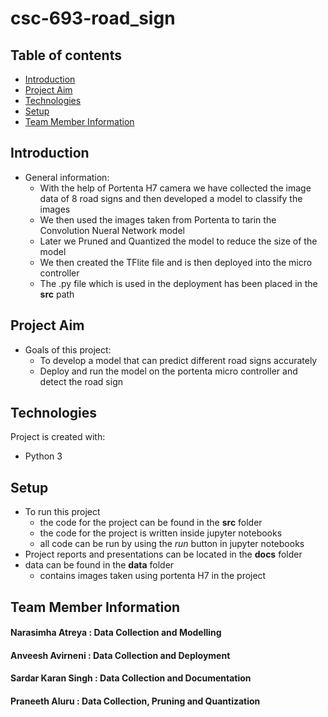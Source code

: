 # csc-693-road_sign


## Table of contents

* [Introduction](#Introduction)
* [Project Aim](#Project-Aim)
* [Technologies](#Technologies)
* [Setup](#Setup)
* [Team Member Information](#Team-Member-Information)

## Introduction
* General information:
   * With the help of Portenta H7 camera we have collected the image data of 8 road signs and then developed a model to classify the images
   * We then used the images taken from Portenta to tarin the Convolution Nueral Network model
   * Later we Pruned and Quantized the model to reduce the size of the model
   * We then created the TFlite file and is then deployed into the micro controller
   * The .py file which is used in the deployment has been placed in the **src** path

## Project Aim
* Goals of this project:
   * To develop a model that can predict different road signs accurately
   * Deploy and run the model on the portenta micro controller and detect the road sign

## Technologies
Project is created with:
* Python 3

## Setup
* To run this project
    * the code for the project can be found in the **src** folder
    * the code for the project is written inside jupyter notebooks
    * all code can be run by using the *run* button in jupyter notebooks
* Project reports and presentations can be located in the **docs** folder
* data can be found in the **data** folder
    * contains images taken using portenta H7 in the project

## Team Member Information

#### Narasimha Atreya : Data Collection and Modelling

#### Anveesh Avirneni : Data Collection and Deployment

#### Sardar Karan Singh : Data Collection and Documentation

#### Praneeth Aluru : Data Collection, Pruning and Quantization



